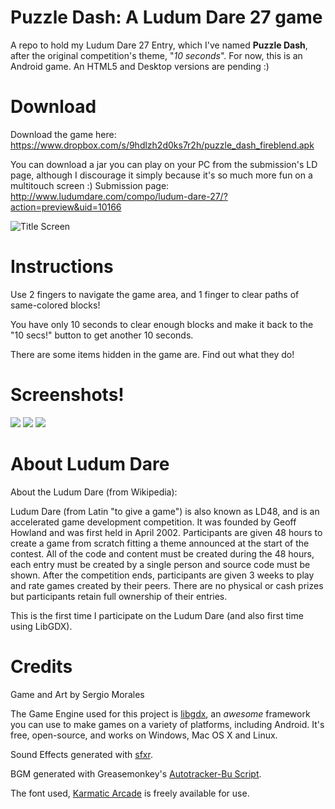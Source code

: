 Puzzle Dash: A Ludum Dare 27 game
===============

A repo to hold my Ludum Dare 27 Entry, which I've named **Puzzle Dash**, after the original competition's theme, "*10 seconds*". 
For now, this is an Android game. An HTML5 and Desktop versions are pending :)

Download
===

Download the game here: https://www.dropbox.com/s/9hdlzh2d0ks7r2h/puzzle_dash_fireblend.apk

You can download a jar you can play on your PC from the submission's LD page, although I discourage it simply because it's so much more fun on a multitouch screen :)
Submission page: http://www.ludumdare.com/compo/ludum-dare-27/?action=preview&uid=10166

![Title Screen](http://i.imgur.com/Pg4arxa.png)

Instructions
===

Use 2 fingers to navigate the game area, and 1 finger to clear paths of same-colored blocks!

You have only 10 seconds to clear enough blocks and make it back to the "10 secs!" button to get another 10 seconds.

There are some items hidden in the game are. Find out what they do!

Screenshots!
===
![](http://i.imgur.com/lnBhTlm.png) ![](http://i.imgur.com/Y6jK6nt.png) ![](http://i.imgur.com/MOckmeO.png)


About Ludum Dare
====

About the Ludum Dare (from Wikipedia):

Ludum Dare (from Latin "to give a game") is also known as LD48, and is an accelerated game development competition. It was founded by Geoff Howland and was first held in April 2002. Participants are given 48 hours to create a game from scratch fitting a theme announced at the start of the contest. All of the code and content must be created during the 48 hours, each entry must be created by a single person and source code must be shown. After the competition ends, participants are given 3 weeks to play and rate games created by their peers. There are no physical or cash prizes but participants retain full ownership of their entries.

This is the first time I participate on the Ludum Dare (and also first time using LibGDX).

Credits
====

Game and Art by Sergio Morales

The Game Engine used for this project is [libgdx](http://libgdx.badlogicgames.com/), an *awesome* framework you can use to make games on a variety of platforms, including Android. It's free, open-source, and works on Windows, Mac OS X and Linux.

Sound Effects generated with [sfxr](http://www.drpetter.se/project_sfxr.html).

BGM generated with Greasemonkey's [Autotracker-Bu Script](http://www.ludumdare.com/compo/2011/12/13/if-you-find-it-hard-to-make-music-read-this/).

The font used, [Karmatic Arcade](http://www.dafont.com/karmatic-arcade.font) is freely available for use.
